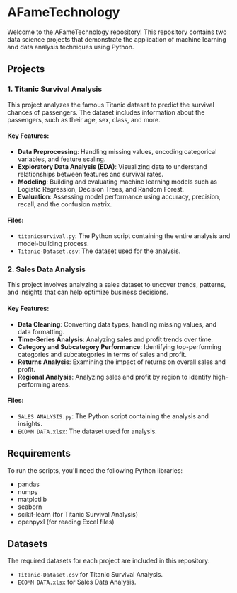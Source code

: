 

# AFameTechnology

Welcome to the AFameTechnology repository! This repository contains two data science projects that demonstrate the application of machine learning and data analysis techniques using Python.

## Projects

### 1. Titanic Survival Analysis
This project analyzes the famous Titanic dataset to predict the survival chances of passengers. The dataset includes information about the passengers, such as their age, sex, class, and more.

#### Key Features:
- **Data Preprocessing**: Handling missing values, encoding categorical variables, and feature scaling.
- **Exploratory Data Analysis (EDA)**: Visualizing data to understand relationships between features and survival rates.
- **Modeling**: Building and evaluating machine learning models such as Logistic Regression, Decision Trees, and Random Forest.
- **Evaluation**: Assessing model performance using accuracy, precision, recall, and the confusion matrix.

#### Files:
- `titanicsurvival.py`: The Python script containing the entire analysis and model-building process.
- `Titanic-Dataset.csv`: The dataset used for the analysis.

### 2. Sales Data Analysis
This project involves analyzing a sales dataset to uncover trends, patterns, and insights that can help optimize business decisions.

#### Key Features:
- **Data Cleaning**: Converting data types, handling missing values, and data formatting.
- **Time-Series Analysis**: Analyzing sales and profit trends over time.
- **Category and Subcategory Performance**: Identifying top-performing categories and subcategories in terms of sales and profit.
- **Returns Analysis**: Examining the impact of returns on overall sales and profit.
- **Regional Analysis**: Analyzing sales and profit by region to identify high-performing areas.

#### Files:
- `SALES ANALYSIS.py`: The Python script containing the analysis and insights.
- `ECOMM DATA.xlsx`: The dataset used for analysis.

## Requirements
To run the scripts, you'll need the following Python libraries:
- pandas
- numpy
- matplotlib
- seaborn
- scikit-learn (for Titanic Survival Analysis)
- openpyxl (for reading Excel files)


## Datasets
The required datasets for each project are included in this repository:
-  `Titanic-Dataset.csv` for Titanic Survival Analysis.
- `ECOMM DATA.xlsx` for Sales Data Analysis.



